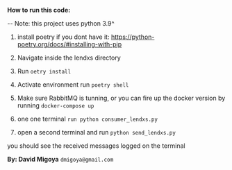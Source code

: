**How to run this code:**

-- Note: this project uses python 3.9^
1. install poetry if you dont have it: https://python-poetry.org/docs/#installing-with-pip
2. Navigate inside the  lendxs directory
3. Run ```oetry install```
4. Activate environment run ```poetry shell```

5. Make sure  RabbitMQ is tunning, or you can fire up the docker version  by running ```docker-compose up```

6. one one terminal  ```run python consumer_lendxs.py```

7. open  a second terminal and  run ```python send_lendxs.py```

you should see the  received messages logged on the terminal

**By: David Migoya** 
```dmigoya@gmail.com```
